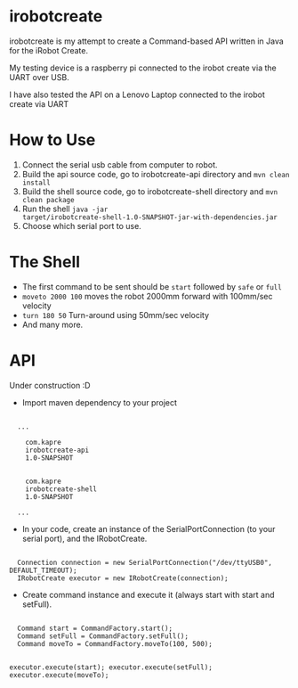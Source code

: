 irobotcreate
============

irobotcreate is my attempt to create a Command-based API written in Java for the iRobot Create.

My testing device is a raspberry pi connected to the irobot create via the UART over USB.

I have also tested the API on a Lenovo Laptop connected to the irobot create via UART

How to Use
==========

1. Connect the serial usb cable from computer to robot.
2. Build the api source code, go to irobotcreate-api directory and <code>mvn clean install</code>
4. Build the shell source code, go to irobotcreate-shell directory and <code>mvn clean package</code>
5. Run the shell <code>java -jar target/irobotcreate-shell-1.0-SNAPSHOT-jar-with-dependencies.jar</code>
6. Choose which serial port to use.

The Shell
=========

* The first command to be sent should be <code>start</code> followed by <code>safe</code> or <code>full</code>
* <code>moveto 2000 100</code> moves the robot 2000mm forward with 100mm/sec velocity
* <code>turn 180 50</code> Turn-around using 50mm/sec velocity
* And many more.

API
===

Under construction :D

* Import maven dependency to your project
<code>
  ...
  <dependency>
    <groupId>com.kapre</groupId>
    <artifactId>irobotcreate-api</artifactId>
    <version>1.0-SNAPSHOT</version>
  </dependency>
  <dependency>
    <groupId>com.kapre</groupId>
    <artifactId>irobotcreate-shell</artifactId>
    <version>1.0-SNAPSHOT</version>
  </dependency>
  ...
</code>

* In your code, create an instance of the SerialPortConnection (to your serial port), and the IRobotCreate.

<code>
  Connection connection = new SerialPortConnection("/dev/ttyUSB0", DEFAULT_TIMEOUT);
  IRobotCreate executor = new IRobotCreate(connection);
</code>

* Create command instance and execute it (always start with start and setFull).

<code>
  Command start = CommandFactory.start();
  Command setFull = CommandFactory.setFull();
  Command moveTo = CommandFactory.moveTo(100, 500);
  
  executor.execute(start);
  executor.execute(setFull);
  executor.execute(moveTo);
</code>

